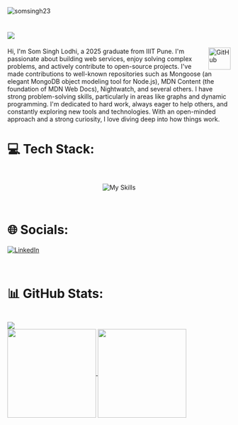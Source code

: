
<p align="left"> <img src="https://komarev.com/ghpvc/?username=somsingh23&label=Profile%20views&color=0e75b6&style=flat" alt="somsingh23" /> </p>

#  <img src = "https://readme-typing-svg.herokuapp.com?font=Kalam&size=40&duration=2000&pause=380&color=02A8F7&center=true&vCenter=true&width=443&height=55&lines=Hi+%F0%9F%91%8B%2C+I'm+Som"/>
<img alt="GitHub" src="https://github.githubassets.com/images/mona-loading-dark.gif" width="50" height="50" align="right"  />
Hi, I'm Som Singh Lodhi, a 2025 graduate from IIIT Pune. I'm passionate about building web services, enjoy solving complex problems, and actively contribute to open-source projects. I've made contributions to well-known repositories such as Mongoose (an elegant MongoDB object modeling tool for Node.js), MDN Content (the foundation of MDN Web Docs), Nightwatch, and several others. I have strong problem-solving skills, particularly in areas like graphs and dynamic programming. I'm dedicated to hard work, always eager to help others, and constantly exploring new tools and technologies. With an open-minded approach and a strong curiosity, I love diving deep into how things work.
<br>

# 💻 Tech Stack:
<br>
<p align="center"><img src="https://skillicons.dev/icons?i=aws,docker,react,express,nodejs,js,yarn,npm,git,github,githubactions,linux,mongodb,mysql,html,css,c,cpp,py,nginx,redis,regex,v,vercel,vscode?theme=dark&perline=8" alt="My Skills" draggable="false" ></p>

<br>

# 🌐 Socials:
[![LinkedIn](https://img.shields.io/badge/LinkedIn-Connect-blue?style=for-the-badge&logo=linkedin)](https://www.linkedin.com/in/som-singh-lodhi-59b5b9226/)

<br>

# 📊 GitHub Stats:

<br>
<img src="https://github-contributor-stats.vercel.app/api?username=SomSingh23&limit=5&theme=highcontrast&combine_all_yearly_contributions=true&hide=B"/>
<br>
<a href="https://github.com/somsingh23">
  <img height=200 align="center" src="https://github-readme-stats.vercel.app/api?username=somsingh23&show_icons=true&rank_icon=github&theme=midnight-purple" />
</a>
<a href="https://github.com/somsingh23">
  <img height=200 align="center" src="https://github-readme-stats.vercel.app/api/top-langs/?username=somsingh23&theme=midnight-purple&hide=css&layout=donut" />
</a>

